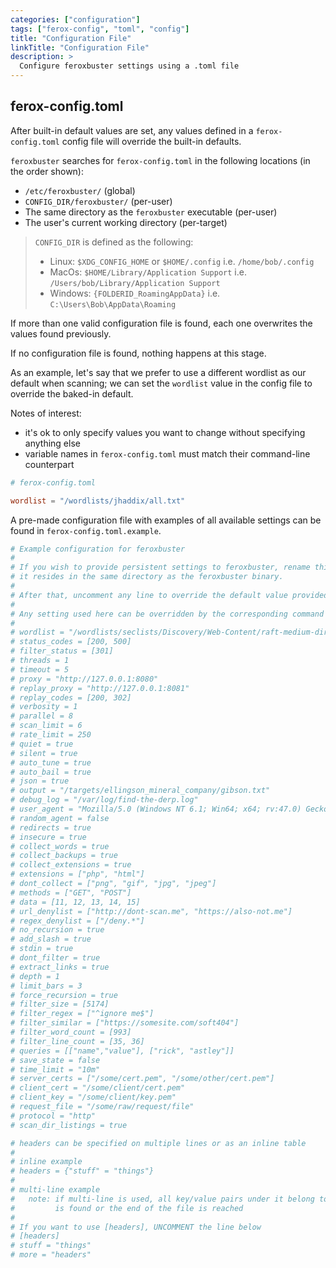 ```yaml
---
categories: ["configuration"]
tags: ["ferox-config", "toml", "config"]
title: "Configuration File"
linkTitle: "Configuration File"
description: >
  Configure feroxbuster settings using a .toml file
---
```


## ferox-config.toml

After built-in default values are set, any values defined in a `ferox-config.toml` config file will override the
built-in defaults.

`feroxbuster` searches for `ferox-config.toml` in the following locations (in the order shown):

- `/etc/feroxbuster/` (global)
- `CONFIG_DIR/feroxbuster/` (per-user)
- The same directory as the `feroxbuster` executable (per-user)
- The user's current working directory (per-target)

> `CONFIG_DIR` is defined as the following:
> - Linux: `$XDG_CONFIG_HOME` or `$HOME/.config` i.e. `/home/bob/.config`
> - MacOs: `$HOME/Library/Application Support` i.e. `/Users/bob/Library/Application Support`
> - Windows: `{FOLDERID_RoamingAppData}` i.e. `C:\Users\Bob\AppData\Roaming`

If more than one valid configuration file is found, each one overwrites the values found previously.

If no configuration file is found, nothing happens at this stage.

As an example, let's say that we prefer to use a different wordlist as our default when scanning; we can set
the `wordlist` value in the config file to override the baked-in default.

Notes of interest:

- it's ok to only specify values you want to change without specifying anything else
- variable names in `ferox-config.toml` must match their command-line counterpart

```toml
# ferox-config.toml

wordlist = "/wordlists/jhaddix/all.txt"
```

A pre-made configuration file with examples of all available settings can be found in `ferox-config.toml.example`.

```toml
# Example configuration for feroxbuster
#
# If you wish to provide persistent settings to feroxbuster, rename this file to ferox-config.toml and make sure
# it resides in the same directory as the feroxbuster binary.
#
# After that, uncomment any line to override the default value provided by the binary itself.
#
# Any setting used here can be overridden by the corresponding command line option/argument
#
# wordlist = "/wordlists/seclists/Discovery/Web-Content/raft-medium-directories.txt"
# status_codes = [200, 500]
# filter_status = [301]
# threads = 1
# timeout = 5
# proxy = "http://127.0.0.1:8080"
# replay_proxy = "http://127.0.0.1:8081"
# replay_codes = [200, 302]
# verbosity = 1
# parallel = 8
# scan_limit = 6
# rate_limit = 250
# quiet = true
# silent = true
# auto_tune = true
# auto_bail = true
# json = true
# output = "/targets/ellingson_mineral_company/gibson.txt"
# debug_log = "/var/log/find-the-derp.log"
# user_agent = "Mozilla/5.0 (Windows NT 6.1; Win64; x64; rv:47.0) Gecko/20100101 Firefox/47.0"
# random_agent = false
# redirects = true
# insecure = true
# collect_words = true
# collect_backups = true
# collect_extensions = true
# extensions = ["php", "html"]
# dont_collect = ["png", "gif", "jpg", "jpeg"]
# methods = ["GET", "POST"]
# data = [11, 12, 13, 14, 15]
# url_denylist = ["http://dont-scan.me", "https://also-not.me"]
# regex_denylist = ["/deny.*"]
# no_recursion = true
# add_slash = true
# stdin = true
# dont_filter = true
# extract_links = true
# depth = 1
# limit_bars = 3
# force_recursion = true
# filter_size = [5174]
# filter_regex = ["^ignore me$"]
# filter_similar = ["https://somesite.com/soft404"]
# filter_word_count = [993]
# filter_line_count = [35, 36]
# queries = [["name","value"], ["rick", "astley"]]
# save_state = false
# time_limit = "10m"
# server_certs = ["/some/cert.pem", "/some/other/cert.pem"]
# client_cert = "/some/client/cert.pem"
# client_key = "/some/client/key.pem"
# request_file = "/some/raw/request/file"
# protocol = "http"
# scan_dir_listings = true

# headers can be specified on multiple lines or as an inline table
#
# inline example
# headers = {"stuff" = "things"}
#
# multi-line example
#   note: if multi-line is used, all key/value pairs under it belong to the headers table until the next table
#         is found or the end of the file is reached
#
# If you want to use [headers], UNCOMMENT the line below
# [headers]
# stuff = "things"
# more = "headers"
```
